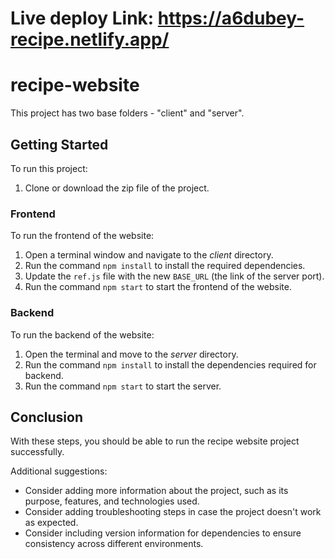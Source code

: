 # Live deploy Link: https://a6dubey-recipe.netlify.app/

# recipe-website

This project has two base folders - "client" and "server".

## Getting Started

To run this project:

1. Clone or download the zip file of the project.

### Frontend

To run the frontend of the website:

1. Open a terminal window and navigate to the *client* directory.
2. Run the command `npm install` to install the required dependencies.
3. Update the `ref.js` file with the new `BASE_URL` (the link of the server port).
4. Run the command `npm start` to start the frontend of the website.

### Backend

To run the backend of the website:

1. Open the terminal and move to the *server* directory.
2. Run the command `npm install` to install the dependencies required for backend.
3. Run the command `npm start` to start the server. 

## Conclusion

With these steps, you should be able to run the recipe website project successfully.

Additional suggestions:

<ul>
<li>Consider adding more information about the project, such as its purpose, features, and technologies used.</li>
<li>Consider adding troubleshooting steps in case the project doesn't work as expected. </li>
<li>Consider including version information for dependencies to ensure consistency across different environments. </li>
</ul>

